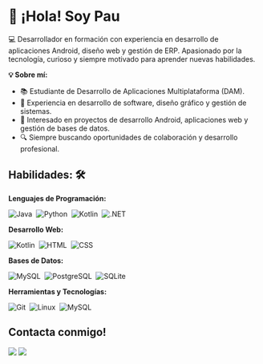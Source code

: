 # 👋 ¡Hola! Soy Pau


💻 Desarrollador en formación con experiencia en desarrollo de aplicaciones Android, diseño web y gestión de ERP. Apasionado por la tecnología, curioso y siempre motivado para aprender nuevas habilidades.

**💡 Sobre mí:**
- 📚 Estudiante de Desarrollo de Aplicaciones Multiplataforma (DAM).
- 🚀 Experiencia en desarrollo de software, diseño gráfico y gestión de sistemas.
- 🎯 Interesado en proyectos de desarrollo Android, aplicaciones web y gestión de bases de datos.
- 🔍 Siempre buscando oportunidades de colaboración y desarrollo profesional.


## Habilidades: 🛠️ 
**Lenguajes de Programación:**

![Java](https://img.shields.io/badge/Java-ED8B00?style=for-the-badge&logo=java&logoColor=white)&nbsp;
![Python](https://img.shields.io/badge/Python-3776AB?style=for-the-badge&logo=python&logoColor=white)&nbsp;
![Kotlin](https://img.shields.io/badge/Kotlin-7F52FF?style=for-the-badge&logo=Kotlin&logoColor=white)&nbsp;
![.NET](https://img.shields.io/badge/.NET-5C2D91?style=for-the-badge&logo=.net&logoColor=white)&nbsp;

**Desarrollo Web:**

![Kotlin](https://img.shields.io/badge/Wordpress-21759B?style=for-the-badge&logo=wordpress&logoColor=white)&nbsp;
![HTML](https://img.shields.io/badge/HTML5-E34F26?style=for-the-badge&logo=html5&logoColor=white)&nbsp;
![CSS](https://img.shields.io/badge/CSS-239120?&style=for-the-badge&logo=css3&logoColor=white)&nbsp;

**Bases de Datos:**

![MySQL](https://img.shields.io/badge/MySQL-00000F?style=for-the-badge&logo=mysql&logoColor=white)&nbsp;
![PostgreSQL](https://img.shields.io/badge/PostgreSQL-316192?style=for-the-badge&logo=postgresql&logoColor=white)&nbsp;
![SQLite](https://img.shields.io/badge/SQLite-07405E?style=for-the-badge&logo=sqlite&logoColor=white)&nbsp;

**Herramientas y Tecnologías:**

![Git](https://img.shields.io/badge/GIT-E44C30?style=for-the-badge&logo=git&logoColor=white)&nbsp;
![Linux](https://img.shields.io/badge/Linux-FCC624?style=for-the-badge&logo=linux&logoColor=black)&nbsp;
![MySQL](https://img.shields.io/badge/MySQL-00000F?style=for-the-badge&logo=mysql&logoColor=white)&nbsp;



## Contacta conmigo!

[<img src="https://img.shields.io/badge/website-000000?style=for-the-badge&logo=About.me&logoColor=white" />](https://p25005.github.io/web3/)
[<img src="https://img.shields.io/badge/LinkedIn-0077B5?style=for-the-badge&logo=linkedin&logoColor=white" />](https://linkedin.com/in/pau-mateo-150471262)

<!--
**P25005/P25005** is a ✨ _special_ ✨ repository because its `README.md` (this file) appears on your GitHub profile.

Here are some ideas to get you started:

- 🔭 I’m currently working on ...
- 🌱 I’m currently learning ...
- 👯 I’m looking to collaborate on ...
- 🤔 I’m looking for help with ...
- 💬 Ask me about ...
- 📫 How to reach me: ...
- 😄 Pronouns: ...
- ⚡ Fun fact: ...
-->
